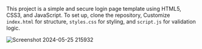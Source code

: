 <p>
This project is a simple and secure login page template using HTML5, CSS3, and JavaScript. To set up, clone the repository, Customize <code>index.html</code> for structure, <code>styles.css</code> for styling, and <code>script.js</code> for validation logic.
</p>

![Screenshot 2024-05-25 215932](https://github.com/kiranimmadi2/login_page/assets/118165697/d98a5ce8-6821-43d9-b94e-f951bf0952d5)
